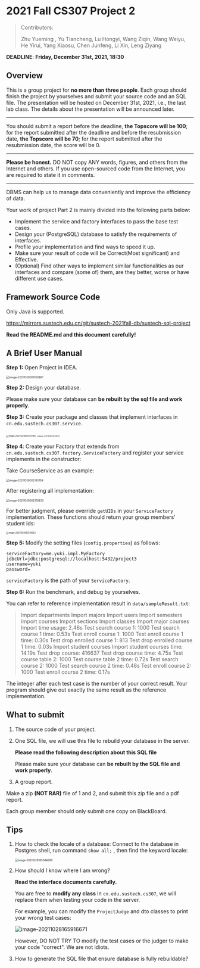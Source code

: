 # 2021 Fall CS307 Project 2

> Contributors:
>
> Zhu Yueming , Yu Tiancheng, Lu Hongyi, Wang Ziqin, Wang Weiyu, He Yirui, Yang Xiaosu, Chen Junfeng, Li Xin, Leng Ziyang



**DEADLINE**: **Friday, December 31st, 2021, 18:30**



## Overview

This is a group project for **no more than three people**. Each group should finish the project by yourselves and submit your source code and an SQL file. The presentation will be hosted on December 31st, 2021, i.e., the last lab class. The details about the presentation will be announced later.

---

You should submit a report before the deadline, **the Topscore will be 100**; for the report submitted after the deadline and before the resubmission date, **the Topscore will be 70**; for the report submitted after the resubmission date, the score will be 0.

---

**Please be honest.** DO NOT copy ANY words, figures, and others from the Internet and others. If you use open-sourced code from the Internet, you are required to state it in comments.

---

DBMS can help us to manage data conveniently and improve the efficiency of data. 

Your work of project Part 2 is mainly divided into the following parts below: 

- Implement the service and factory interfaces to pass the base test cases. 
- Design your (PostgreSQL) database to satisfy the requirements of interfaces. 
- Profile your implementation and find ways to speed it up. 
- Make sure your result of code will be Correct(Most significant) and Effective.
- (Optional) Find other ways to implement similar functionalities as our interfaces and compare (some of) them, are they better, worse or have different use cases. 



## Framework Source Code

Only Java is supported.

https://mirrors.sustech.edu.cn/git/sustech-2021fall-db/sustech-sql-project

**Read the README.md and this document carefully!**



## A Brief User Manual

**Step 1:** Open Project in IDEA.

<img src="assets/image-20211028001050661.png" alt="image-20211028001050661" style="zoom:50%;" />

**Step 2:** Design your database.

Please make sure your database can **be rebuilt by the sql file and work properly**.

**Step 3:** Create your package and classes that implement interfaces in `cn.edu.sustech.cs307.service`.

<img src="assets/image-20211028001553146.png" alt="image-20211028001553146" style="zoom:40%;" />

<img src="assets/image-20211028002001639.png" alt="image-20211028002001639" style="zoom:30%;" />

**Step 4**: Create your Factory that extends from `cn.edu.sustech.cs307.factory.ServiceFactory` and register your service implements in the constructor:

Take CourseService as an example:

<img src="assets/image-20211028002140159.png" alt="image-20211028002140159" style="zoom:50%;" />

After registering all implementation:

<img src="assets/image-20211028002510830.png" alt="image-20211028002510830" style="zoom:50%;" />

For better judgment, please override `getUIDs` in your `ServiceFactory` implementation. These functions should return your group members' student ids:

<img src="assets/image-20211028163139023.png" alt="image-20211028163139023" style="zoom:40%;" />



**Step 5:** Modify the setting files (`config.properties`) as follows:

```properties
serviceFactory=me.yuki.impl.MyFactory
jdbcUrl=jdbc:postgresql://localhost:5432/project3
username=yuki
password=
```

`serviceFactory` is the path of your `ServiceFactory`.



**Step 6:** Run the benchmark, and debug by yourselves.

You can refer to reference implementation result in `data/sampleResult.txt`:


>Import departments
>Import majors
>Import users
>Import semesters
>Import courses
>Import sections
>Import classes
>Import major courses
>Import time usage: 2.46s
>Test search course 1: 1000
>Test search course 1 time: 0.53s
>Test enroll course 1: 1000
>Test enroll course 1 time: 0.30s
>Test drop enrolled course 1: 813
>Test drop enrolled course 1 time: 0.03s
>Import student courses
>Import student courses time: 14.19s
>Test drop course: 416637
>Test drop course time: 4.75s
>Test course table 2: 1000
>Test course table 2 time: 0.72s
>Test search course 2: 1000
>Test search course 2 time: 0.48s
>Test enroll course 2: 1000
>Test enroll course 2 time: 0.17s

The integer after each test case is the number of your correct result. Your program should give out exactly the same result as the reference implementation.



## What to submit

1. The source code of your project.

2. One SQL file, we will use this file to rebuild your database in the server.

   **Please read the following description about this SQL file**

   Please make sure your database can **be rebuilt by the SQL file and work properly**.

3. A group report.

Make a zip **(NOT RAR)** file of 1 and 2, and submit this zip file and a pdf report.



Each group member should only submit one copy on BlackBoard.



## Tips

1. How to check the locale of a database:
   Connect to the database in Postgres shell, run command `show all;` , then find the keyword locale:

   <img src="assets/image-20211028165344089.png" alt="image-20211028165344089" style="zoom:50%;" />

2. How should I know where I am wrong?

   **Read the interface documents carefully.**

   You are free to **modify any class** in `cn.edu.sustech.cs307`, we will replace them when testing your code in the server.

   For example, you can modify the `ProjectJudge` and dto classes to print your wrong test cases:

   ![image-20211028165916671](assets/image-20211028165916671.png)

   However, DO NOT TRY TO modify the test cases or the judger to make your code "correct". We are not idiots.

3. How to generate the SQL file that ensure database is fully rebuildable?

